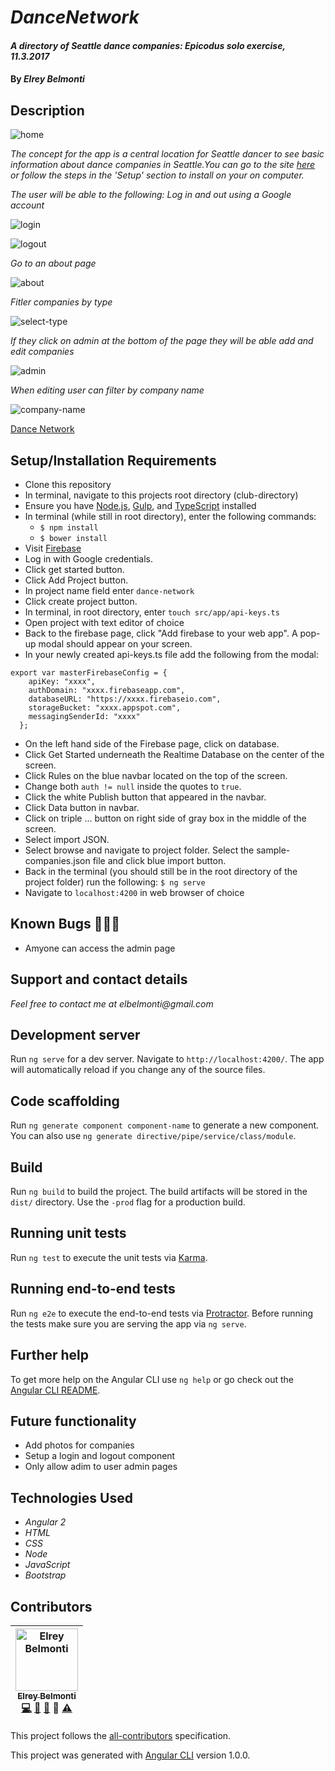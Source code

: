 # _DanceNetwork_

#### _A directory of Seattle dance companies: Epicodus solo exercise, 11.3.2017_

#### By _**Elrey Belmonti**_

## Description

![home](https://user-images.githubusercontent.com/20192033/32411256-63f185aa-c193-11e7-9413-d8057ab4cbba.png)

_The concept for the app is a central location for Seattle dancer to see basic information about dance companies in Seattle.You can go to the site [here](https://dance-network.firebaseapp.com/) or follow the steps in the 'Setup' section to install on your on computer._

_The user will be able to the following:_
_Log in and out using a Google account_

![login](https://user-images.githubusercontent.com/20192033/32411257-64128700-c193-11e7-8d68-e4e1a43ee0a3.png)

![logout](https://user-images.githubusercontent.com/20192033/32411258-6448214e-c193-11e7-9800-bcdf5f8560fd.png)

_Go to an about page_

![about](https://user-images.githubusercontent.com/20192033/32411251-6351b16a-c193-11e7-9c49-9c634d5db7f5.png)

_Fitler companies by type_

![select-type](https://user-images.githubusercontent.com/20192033/32411259-645fc7a4-c193-11e7-9e90-a061aaa5b2a5.png)

_If they click on admin at the bottom of the page they will be able add and edit companies_

![admin](https://user-images.githubusercontent.com/20192033/32411253-63948d8c-c193-11e7-8f05-907b3ed42805.png)

_When editing user can filter by company name_

![company-name](https://user-images.githubusercontent.com/20192033/32411294-719c7dee-c194-11e7-97b6-609e1d1df186.png)


[Dance Network](https://dance-network.firebaseapp.com/)


## Setup/Installation Requirements

* Clone this repository
* In terminal, navigate to this projects root directory (club-directory)
* Ensure you have [Node.js](https://nodejs.org/en/), [Gulp](https://gulpjs.com), and [TypeScript](https://www.typescriptlang.org) installed
* In terminal (while still in root directory), enter the following commands:
  * ``` $ npm install ```
  * ``` $ bower install ```
* Visit [Firebase](https://firebase.google.com)
* Log in with Google credentials.
* Click get started button.
* Click Add Project button.
* In project name field enter ```dance-network```
* Click create project button.
* In terminal, in root directory, enter ```touch src/app/api-keys.ts```
* Open project with text editor of choice
* Back to the firebase page, click "Add firebase to your web app". A pop-up modal should appear on your screen.
* In your newly created api-keys.ts file add the following from the modal:
```
export var masterFirebaseConfig = {
    apiKey: "xxxx",
    authDomain: "xxxx.firebaseapp.com",
    databaseURL: "https://xxxx.firebaseio.com",
    storageBucket: "xxxx.appspot.com",
    messagingSenderId: "xxxx"
  };
```

* On the left hand side of the Firebase page, click on database.
* Click Get Started underneath the Realtime Database on the center of the screen.
* Click Rules on the blue navbar located on the top of the screen.
* Change both ```auth != null``` inside the quotes to ```true```.
* Click the white Publish button that appeared in the navbar.
* Click Data button in navbar.
* Click on triple ... button on right side of gray box in the middle of the screen.
* Select import JSON.
* Select browse and navigate to project folder. Select the sample-companies.json file and click blue import button.
* Back in the terminal (you should still be in the root directory of the project folder) run the following:  ``` $ ng serve ```
* Navigate to ```localhost:4200``` in web browser of choice


## Known Bugs 🐛🐛🐛

* Amyone can access the admin page

## Support and contact details

_Feel free to contact me at elbelmonti@gmail.com_

## Development server

Run `ng serve` for a dev server. Navigate to `http://localhost:4200/`. The app will automatically reload if you change any of the source files.

## Code scaffolding

Run `ng generate component component-name` to generate a new component. You can also use `ng generate directive/pipe/service/class/module`.

## Build

Run `ng build` to build the project. The build artifacts will be stored in the `dist/` directory. Use the `-prod` flag for a production build.

## Running unit tests

Run `ng test` to execute the unit tests via [Karma](https://karma-runner.github.io).

## Running end-to-end tests

Run `ng e2e` to execute the end-to-end tests via [Protractor](http://www.protractortest.org/).
Before running the tests make sure you are serving the app via `ng serve`.

## Further help

To get more help on the Angular CLI use `ng help` or go check out the [Angular CLI README](https://github.com/angular/angular-cli/blob/master/README.md).

## Future functionality
* Add photos for companies
* Setup a login and logout component
* Only allow adim to user admin pages


## Technologies Used

* _Angular 2_
* _HTML_
* _CSS_
* _Node_
* _JavaScript_
* _Bootstrap_

## Contributors

<!-- Contributors START
Elrey_Belmonti ElreyB https://github.com/ElreyB code doc bug design tests
Contributors END -->
<!-- Contributors table START -->
| <img src="https://avatars.githubusercontent.com/ElreyB?s=100" width="100" alt="Elrey Belmonti" /><br />[<sub>Elrey Belmonti</sub>](https://github.com/ElreyB)<br />[💻](https://github.com/ElreyB/word-definer/commits?author=ElreyB) [📖](https://github.com/ElreyB/word-definer/commits?author=ElreyB) [🐛](https://github.com/ElreyB/word-definer/issues?q=author%3AElreyB) 🎨 [⚠️](https://github.com/ElreyB/word-definer/commits?author=ElreyB) |
| :---: |
<!-- Contributors table END -->
This project follows the [all-contributors](https://github.com/kentcdodds/all-contributors) specification.

This project was generated with [Angular CLI](https://github.com/angular/angular-cli) version 1.0.0.
